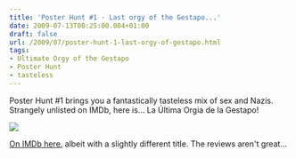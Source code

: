 ```yaml
---
title: 'Poster Hunt #1 - Last orgy of the Gestapo...'
date: 2009-07-13T00:25:00.004+01:00
draft: false
url: /2009/07/poster-hunt-1-last-orgy-of-gestapo.html
tags: 
- Ultimate Orgy of the Gestapo
- Poster Hunt
- tasteless
---
```


Poster Hunt #1 brings you a fantastically tasteless mix of sex and Nazis. Strangely unlisted on IMDb, here is... La Última Orgia de la Gestapo!  
  
![](/blogspot/AVvXsEhz1xvf8JrYmo105H-vCrjLglZxsyM4KFIfnESO8B2CdvSEiy_0YlB6g0rMNRV3ZaY1NSzrBtQfIXNfEQF7FuzPYNrEGT2a8NXyMBXnkQr5JDXGd49quOR7FQXSToF7_8i6qOXTr5-76yA/s800/POSTER%20-%20GESTAPO'S%20LAST%20ORGY-1.JPG)  
  
[On IMDb here](http://www.imdb.com/title/tt0074569/), albeit with a slightly different title. The reviews aren't great...